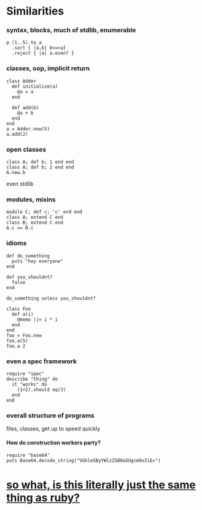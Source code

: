 # Similarities

### syntax, blocks, much of stdlib, enumerable
```playground
p (1..5).to_a
  .sort { |a,b| b<=>a}
  .reject { |a| a.even? }
```

### classes, oop, implicit return
```playground
class Adder
  def initialize(a)
    @a = a
  end

  def add(b)
    @a + b
  end
end
a = Adder.new(5)
a.add(2)
```

### open classes

```playground
class A; def b; 1 end end
class A; def b; 2 end end
A.new.b
```

even stdlib

### modules, mixins
```playground
module C; def c; 'c' end end
class A; extend C end
class B; extend C end
A.c == B.c
```

### idioms
```playground
def do_something
  puts "hey everyone"
end

def you_shouldnt?
  false
end

do_something unless you_shouldnt?
```

```playground
class Foo
  def a(i)
    @memo ||= i * i
  end
end
foo = Foo.new
foo.a(5)
foo.a 2
```

### even a spec framework
```playground
require "spec"
describe "thing" do
  it "works" do
    (1+2).should eq(3)
  end
end
```

### overall structure of programs
files, classes, get up to speed quickly


#### How do construction workers party?

```playground
require "base64"
puts Base64.decode_string("VGhleSByYWlzZSB0aGUgcm9vZiE=")
```

# [so what, is this literally just the same thing as ruby?](020_differences)
